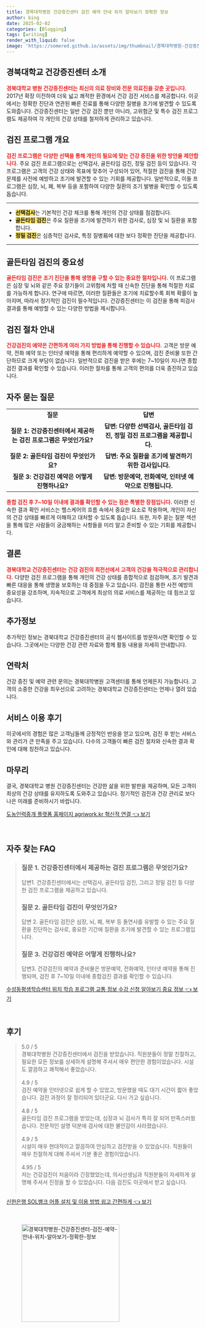 ```yaml
---
title: 경북대학병원 건강증진센터 검진 예약 안내 위치 알아보기 정확한 정보
author: bing
date: 2025-02-02
categories: [Blogging]
tags: [writing]
render_with_liquid: false
image: 'https://somered.github.io/assets/img/thumbnail/경북대학병원-건강증진센터-검진-예약-안내-위치-알아보기-정확한-정보.webp'
---
```



<h2 id='경북대학교 건강증진센터 소개'>경북대학교 건강증진센터 소개</h2>

<p><b><span style="color: #ee2323;">경북대학교 병원 건강증진센터는 최신의 의료 장비와 전문 의료진을 갖춘 곳입니다.</span></b> 2017년 확장 이전하여 더욱 넓고 쾌적한 환경에서 건강 검진 서비스를 제공합니다. 이곳에서는 정확한 진단과 연관된 빠른 진료를 통해 다양한 질병을 조기에 발견할 수 있도록 도와줍니다. 건강증진센터는 일반 건강 검진 뿐만 아니라, 고위험군 및 특수 검진 프로그램도 제공하여 각 개인의 건강 상태를 철저하게 관리하고 있습니다.</p>

<h2 id='검진 프로그램 개요'>검진 프로그램 개요</h2>

<p><b><span style="color: #ee2323;">검진 프로그램은 다양한 선택을 통해 개인의 필요에 맞는 건강 증진을 위한 방안을 제안합니다.</span></b> 주요 검진 프로그램으로는 선택검사, 골든타임 검진, 정밀 검진 등이 있습니다. 각 프로그램은 고객의 건강 상태와 목표에 맞추어 구성되어 있어, 적절한 검진을 통해 건강문제를 사전에 예방하고 조기에 발견할 수 있는 기회를 제공합니다. 일반적으로, 이들 프로그램은 심장, 뇌, 폐, 복부 등을 포함하여 다양한 질환의 조기 발병을 확인할 수 있도록 돕습니다.</p>

<hr />

<ul>
    <li><b><span style="background-color: #ffe066;">선택검사</span></b>는 기본적인 건강 체크를 통해 개인의 건강 상태를 점검합니다.</li>
    <li><b><span style="background-color: #ffe066;">골든타임 검진</span></b>은 주요 질환을 조기에 발견하기 위한 검사로, 심장 및 뇌 질환을 포함합니다.</li>
    <li><b><span style="background-color: #ffe066;">정밀 검진</span></b>은 심층적인 검사로, 특정 질병易에 대한 보다 정확한 진단을 제공합니다.</li>
</ul>

<hr />

<h2 id='골든타임 검진의 중요성'>골든타임 검진의 중요성</h2>

<p><b><span style="color: #ee2323;">골든타임 검진은 조기 진단을 통해 생명을 구할 수 있는 중요한 절차입니다.</span></b> 이 프로그램은 심장 및 뇌와 같은 주요 장기들이 고위험에 처할 때 신속한 진단을 통해 적절한 치료를 가능하게 합니다. 연구에 따르면, 이러한 질환들은 조기에 치료할수록 회복 확률이 높아지며, 따라서 정기적인 검진이 필수적입니다. 건강증진센터는 이 검진을 통해 피검사 결과를 통해 예방할 수 있는 다양한 방법을 제시합니다.</p>

<h2 id='검진 절차 안내'>검진 절차 안내</h2>

<p><b><span style="color: #ee2323;">건강검진의 예약은 간편하게 여러 가지 방법을 통해 진행할 수 있습니다.</span></b> 고객은 방문 예약, 전화 예약 또는 인터넷 예약을 통해 편리하게 예약할 수 있으며, 검진 준비물 또한 간단하므로 크게 부담이 없습니다. 일반적으로 검진을 받은 후에는 7~10일이 지나면 종합검진 결과를 확인할 수 있습니다. 이러한 절차를 통해 고객의 편의를 더욱 증진하고 있습니다.</p>

<h2 id='자주 묻는 질문'>자주 묻는 질문</h2>

<table>
    <tr>
        <td style="text-align: center; height: 17px;"><b>질문</b></td>
        <td style="text-align: center; height: 17px;"><b>답변</b></td>
    </tr>
    <tr>
        <td style="text-align: center; height: 17px;"><b>질문 1: 건강증진센터에서 제공하는 검진 프로그램은 무엇인가요?</b></td>
        <td style="text-align: center; height: 17px;"><b>답변: 다양한 선택검사, 골든타임 검진, 정밀 검진 프로그램을 제공합니다.</b></td>
    </tr>
    <tr>
        <td style="text-align: center; height: 17px;"><b>질문 2: 골든타임 검진이 무엇인가요?</b></td>
        <td style="text-align: center; height: 17px;"><b>답변: 주요 질환을 조기에 발견하기 위한 검사입니다.</b></td>
    </tr>
    <tr>
        <td style="text-align: center; height: 17px;"><b>질문 3: 건강검진 예약은 어떻게 진행하나요?</b></td>
        <td style="text-align: center; height: 17px;"><b>답변: 방문예약, 전화예약, 인터넷 예약으로 진행됩니다.</b></td>
    </tr>
</table>

<p><b><span style="color: #ee2323;">종합 검진 후 7~10일 이내에 결과를 확인할 수 있는 점은 특별한 장점입니다.</span></b> 이러한 신속한 결과 확인 서비스는 헬스케어의 흐름 속에서 중요한 요소로 작용하며, 개인이 자신의 건강 상태를 빠르게 이해하고 대처할 수 있도록 돕습니다. 또한, 자주 묻는 질문 섹션을 통해 많은 사람들이 궁금해하는 사항들을 미리 알고 준비할 수 있는 기회를 제공합니다.</p>

<h2 id='결론'>결론</h2>

<p><b><span style="color: #ee2323;">경북대학교 건강증진센터는 건강 검진의 최전선에서 고객의 건강을 적극적으로 관리합니다.</span></b> 다양한 검진 프로그램을 통해 개인의 건강 상태를 종합적으로 점검하며, 조기 발견과 빠른 대응을 통해 생명을 보호하는 데 중점을 두고 있습니다. 검진을 통한 사전 예방의 중요성을 강조하며, 지속적으로 고객에게 최상의 의료 서비스를 제공하는 데 힘쓰고 있습니다.</p>

<h2 id='추가정보'>추가정보</h2>

<p>추가적인 정보는 경북대학교 건강증진센터의 공식 웹사이트를 방문하시면 확인할 수 있습니다. 그곳에서는 다양한 건강 관련 자료와 함께 활동 내용을 자세히 안내합니다.</p>

<h2 id='연락처'>연락처</h2>

<p>건강 증진 및 예약 관련 문의는 경북대학병원 고객센터를 통해 언제든지 가능합니다. 고객의 소중한 건강을 최우선으로 고려하는 경북대학교 건강증진센터는 언제나 열려 있습니다.</p>

<h2 id='서비스 이용 후기'>서비스 이용 후기</h2>

<p>이곳에서의 경험은 많은 고객님들께 긍정적인 반응을 얻고 있으며, 검진 후 받는 서비스와 관리가 큰 만족을 주고 있습니다. 다수의 고객들이 빠른 검진 절차와 신속한 결과 확인에 대해 칭찬하고 있습니다.</p>

<h2 id='마무리'>마무리</h2>

<p>결국, 경북대학교 병원 건강증진센터는 건강한 삶을 위한 발판을 제공하며, 모든 고객이 최상의 건강 상태를 유지하도록 도와주고 있습니다. 정기적인 검진과 건강 관리로 보다 나은 미래를 준비하시기 바랍니다.</p>


<p><a class="click-button" title="도농인력중개 플랫폼 홈페이지 agriwork.kr 혁신적 연결" href="https://somered.github.io/posts/%EB%8F%84%EB%86%8D%EC%9D%B8%EB%A0%A5%EC%A4%91%EA%B0%9C-%ED%94%8C%EB%9E%AB%ED%8F%BC-%ED%99%88%ED%8E%98%EC%9D%B4%EC%A7%80-agriwork.kr-%ED%98%81%EC%8B%A0%EC%A0%81-%EC%97%B0%EA%B2%B0/" rel="dofollow">도농인력중개 플랫폼 홈페이지 agriwork.kr 혁신적 연결 👈 보기</a></p><br>
<h2 id='자주_찾는_FAQ'>자주 찾는 FAQ</h2>
<div itemscope="" itemtype="https://schema.org/FAQPage">
<blockquote>
<div itemscope="" itemprop="mainEntity" itemtype="https://schema.org/Question">
<h3 itemprop="name">질문 1. 건강증진센터에서 제공하는 검진 프로그램은 무엇인가요?</h3>
<div itemscope="" itemprop="acceptedAnswer" itemtype="https://schema.org/Answer">
<span itemprop="text">
<p>답변1. 건강증진센터에서는 선택검사, 골든타임 검진, 그리고 정밀 검진 등 다양한 검진 프로그램을 제공하고 있습니다.</p>
</span>
</div>
</div>
<div itemscope="" itemprop="mainEntity" itemtype="https://schema.org/Question">
<h3 itemprop="name">질문 2. 골든타임 검진이 무엇인가요?</h3>
<div itemscope="" itemprop="acceptedAnswer" itemtype="https://schema.org/Answer">
<span itemprop="text">
<p>답변 2. 골든타임 검진은 심장, 뇌, 폐, 복부 등 돌연사를 유발할 수 있는 주요 질환을 진단하는 검사로, 중요한 기간에 질환을 조기에 발견할 수 있는 프로그램입니다.</p>
</span>
</div>
</div>
<div itemscope="" itemprop="mainEntity" itemtype="https://schema.org/Question">
<h3 itemprop="name">질문 3. 건강검진 예약은 어떻게 진행하나요?</h3>
<div itemscope="" itemprop="acceptedAnswer" itemtype="https://schema.org/Answer">
<span itemprop="text">
<p>답변3. 건강검진의 예약과 준비물은 방문예약, 전화예약, 인터넷 예약을 통해 진행되며, 검진 후 7~10일 이내에 종합검진 결과를 확인할 수 있습니다.</p>
</span>
</div>
</div>
</blockquote>
</div>
<p><a class="click-button" title="수성동평생학습센터 위치 학습 프로그램 교통 정보 수강 신청 알아보기 중요 정보" href="https://somered.github.io/posts/%EC%88%98%EC%84%B1%EB%8F%99%ED%8F%89%EC%83%9D%ED%95%99%EC%8A%B5%EC%84%BC%ED%84%B0-%EC%9C%84%EC%B9%98-%ED%95%99%EC%8A%B5-%ED%94%84%EB%A1%9C%EA%B7%B8%EB%9E%A8-%EA%B5%90%ED%86%B5-%EC%A0%95%EB%B3%B4-%EC%88%98%EA%B0%95-%EC%8B%A0%EC%B2%AD-%EC%95%8C%EC%95%84%EB%B3%B4%EA%B8%B0-%EC%A4%91%EC%9A%94-%EC%A0%95%EB%B3%B4/" rel="dofollow">수성동평생학습센터 위치 학습 프로그램 교통 정보 수강 신청 알아보기 중요 정보 👈 보기</a></p><br>
<h2 id='후기'>후기</h2>
<div itemscope itemtype="https://schema.org/Product">
  <blockquote>
  <div itemprop="review" itemscope itemtype="https://schema.org/Review">
      <div itemprop="reviewRating" itemscope itemtype="https://schema.org/Rating"> <span itemprop="ratingValue">5.0</span> / <span itemprop="bestRating">5</span> </div>
      <span itemprop="reviewBody">경북대학병원 건강증진센터에서 검진을 받았습니다. 직원분들이 정말 친절하고, 필요한 모든 정보를 상세하게 설명해 주셔서 매우 편안한 경험이었습니다. 시설도 깔끔하고 쾌적해서 좋았습니다.</span>
  </div>
  <br>
  <div itemprop="review" itemscope itemtype="https://schema.org/Review">
      <div itemprop="reviewRating" itemscope itemtype="https://schema.org/Rating"> <span itemprop="ratingValue">4.9</span> / <span itemprop="bestRating">5</span> </div>
      <span itemprop="reviewBody">검진 예약을 인터넷으로 쉽게 할 수 있었고, 방문했을 때도 대기 시간이 짧아 좋았습니다. 검진 과정이 잘 정리되어 있더군요. 다시 가고 싶습니다.</span>
  </div>
  <br>
  <div itemprop="review" itemscope itemtype="https://schema.org/Review">
      <div itemprop="reviewRating" itemscope itemtype="https://schema.org/Rating"> <span itemprop="ratingValue">4.8</span> / <span itemprop="bestRating">5</span> </div>
      <span itemprop="reviewBody">골든타임 검진 프로그램을 받았는데, 심장과 뇌 검사가 특히 잘 되어 만족스러웠습니다. 전문적인 설명 덕분에 검사에 대한 불안감이 사라졌습니다.</span>
  </div>
  <br>
  <div itemprop="review" itemscope itemtype="https://schema.org/Review">
      <div itemprop="reviewRating" itemscope itemtype="https://schema.org/Rating"> <span itemprop="ratingValue">4.9</span> / <span itemprop="bestRating">5</span> </div>
      <span itemprop="reviewBody">시설이 매우 현대적이고 깔끔하여 안심하고 검진받을 수 있었습니다. 직원들이 매우 친절하게 대해 주셔서 기분 좋은 경험이었습니다.</span>
  </div>
  <br>
  <div itemprop="review" itemscope itemtype="https://schema.org/Review">
      <div itemprop="reviewRating" itemscope itemtype="https://schema.org/Rating"> <span itemprop="ratingValue">4.95</span> / <span itemprop="bestRating">5</span> </div>
      <span itemprop="reviewBody">저는 건강검진이 처음이라 긴장했었는데, 의사선생님과 직원분들이 자세하게 설명해 주셔서 진정을 할 수 있었습니다. 다음 검진도 이곳에서 받고 싶습니다.</span>
  </div>
  <br>
  </blockquote>
</div>
<p><a class="click-button" title="신한은행 SOL뱅크 어플 설치 및 이용 방법 쉽고 간편하게" href="https://somered.github.io/posts/%EC%8B%A0%ED%95%9C%EC%9D%80%ED%96%89-SOL%EB%B1%85%ED%81%AC-%EC%96%B4%ED%94%8C-%EC%84%A4%EC%B9%98-%EB%B0%8F-%EC%9D%B4%EC%9A%A9-%EB%B0%A9%EB%B2%95-%EC%89%BD%EA%B3%A0-%EA%B0%84%ED%8E%B8%ED%95%98%EA%B2%8C/" rel="dofollow">신한은행 SOL뱅크 어플 설치 및 이용 방법 쉽고 간편하게 👈 보기</a></p><br>
<figure class="image"><img src="https://somered.github.io/assets/img/thumbnail/경북대학병원-건강증진센터-검진-예약-안내-위치-알아보기-정확한-정보.webp" alt="경북대학병원-건강증진센터-검진-예약-안내-위치-알아보기-정확한-정보" width="256" height="256"></figure>